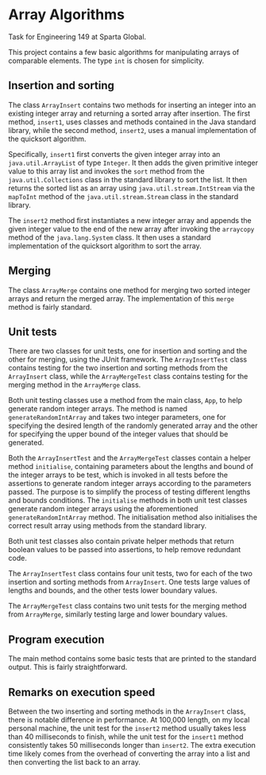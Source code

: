 # Array Algorithms

Task for Engineering 149 at Sparta Global.

This project contains a few basic algorithms for manipulating arrays of
comparable elements. The type `int` is chosen for simplicity.

## Insertion and sorting

The class `ArrayInsert` contains two methods for inserting an integer into an
existing integer array and returning a sorted array after insertion. The first
method, `insert1`, uses classes and methods contained in the Java standard
library, while the second method, `insert2`, uses a manual implementation of the
quicksort algorithm.

Specifically, `insert1` first converts the given integer array into an
`java.util.ArrayList` of type `Integer`. It then adds the given primitive
integer value to this array list and invokes the `sort` method from the
`java.util.Collections` class in the standard library to sort the list. It then
returns the sorted list as an array using `java.util.stream.IntStream` via the
`mapToInt` method of the `java.util.stream.Stream` class in the standard
library.

The `insert2` method first instantiates a new integer array and appends the
given integer value to the end of the new array after invoking the `arraycopy`
method of the `java.lang.System` class. It then uses a standard implementation
of the quicksort algorithm to sort the array.

## Merging

The class `ArrayMerge` contains one method for merging two sorted integer arrays
and return the merged array. The implementation of this `merge` method is fairly
standard.

## Unit tests

There are two classes for unit tests, one for insertion and sorting and the
other for merging, using the JUnit framework. The `ArrayInsertTest` class
contains testing for the two insertion and sorting methods from the
`ArrayInsert` class, while the `ArrayMergeTest` class contains testing for the
merging method in the `ArrayMerge` class.

Both unit testing classes use a method from the main class, `App`, to help
generate random integer arrays. The method is named `generateRandomIntArray` and
takes two integer parameters, one for specifying the desired length of the
randomly generated array and the other for specifying the upper bound of the
integer values that should be generated.

Both the `ArrayInsertTest` and the `ArrayMergeTest` classes contain a helper
method `initialise`, containing parameters about the lengths and bound of the
integer arrays to be test, which is invoked in all tests before the assertions
to generate random integer arrays according to the parameters passed. The
purpose is to simplify the process of testing different lengths and bounds
conditions. The `initialise` methods in both unit test classes generate random
integer arrays using the aforementioned `generateRandomIntArray` method. The
initialisation method also initialises the correct result array using methods
from the standard library.

Both unit test classes also contain private helper methods that return boolean
values to be passed into assertions, to help remove redundant code.

The `ArrayInsertTest` class contains four unit tests, two for each of the two
insertion and sorting methods from `ArrayInsert`. One tests large values of
lengths and bounds, and the other tests lower boundary values.

The `ArrayMergeTest` class contains two unit tests for the merging method from
`ArrayMerge`, similarly testing large and lower boundary values.

## Program execution

The main method contains some basic tests that are printed to the standard
output. This is fairly straightforward.

## Remarks on execution speed

Between the two inserting and sorting methods in the `ArrayInsert` class, there
is notable difference in performance. At 100,000 length, on my local personal
machine, the unit test for the `insert2` method usually takes less than 40
milliseconds to finish, while the unit test for the `insert1` method
consistently takes 50 milliseconds longer than `insert2`. The extra execution
time likely comes from the overhead of converting the array into a list and then
converting the list back to an array.